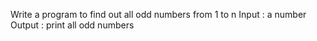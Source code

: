 Write a program to find out all odd numbers from 1 to n
Input : a number
Output : print all odd numbers
